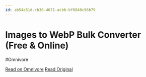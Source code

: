 ```yaml
---
id: ab54e51d-cb38-4671-acbb-bf6840c96b79
---
```


# Images to WebP Bulk Converter (Free & Online)
#Omnivore

[Read on Omnivore](https://omnivore.app/me/images-to-web-p-bulk-converter-free-online-19044cf1758)
[Read Original](https://towebp.io)

